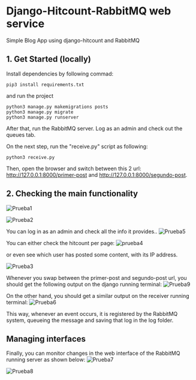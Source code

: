 # Django-Hitcount-RabbitMQ web service
Simple Blog App using django-hitcount and RabbitMQ

## 1. Get Started (locally)

Install dependencies by following commad:

```
pip3 install requirements.txt
```
and run the project

```
python3 manage.py makemigrations posts
python3 manage.py migrate
python3 manage.py runserver
```


After that, run the RabbitMQ server. Log as an admin and check out the queues tab.


On the next step, run the "receive.py" script as following:

```
python3 receive.py
```

Then, open the browser and switch between this 2 url: http://127.0.0.1:8000/primer-post and http://127.0.0.1:8000/segundo-post. 

## 2. Checking the main functionality

![Prueba1](https://user-images.githubusercontent.com/61665330/185766892-b0d96636-8a7c-499f-9d53-77fd9c804bab.JPG)

![Prueba2](https://user-images.githubusercontent.com/61665330/185766917-4cc1ae52-8d47-4ca5-82de-e5f987ba55d8.JPG)


You can log in as an admin and check all the info it provides..
![Prueba5](https://user-images.githubusercontent.com/61665330/185766942-99dfd353-8006-4a41-92e5-0e1e4c66e528.JPG)

You can either check the hitcount per page:
![prueba4](https://user-images.githubusercontent.com/61665330/185766943-5037b91c-4af8-4036-8d27-4f34b86ccd61.JPG)

or even see which user has posted some content, with its IP address.  

![Prueba3](https://user-images.githubusercontent.com/61665330/185767096-a469b9a9-90f9-40ea-9926-bcf9bd11a68a.JPG)


Whenever you swap between the primer-post and segundo-post url, you should get the following output on the django running terminal: 
![Prueba9](https://user-images.githubusercontent.com/61665330/185767203-6b0e00fe-90d5-4681-b955-ca0449b29c9c.JPG)

On the other hand, you should get a similar output on the receiver running terminal:
![Prueba6](https://user-images.githubusercontent.com/61665330/185767253-ed656c6c-e9bf-4cef-90a1-6fdb53223b4c.JPG)

This way, whenever an event occurs, it is registered by the RabbitMQ system, queueing the message and saving that log in the log folder.

## Managing interfaces

Finally, you can monitor changes in the web interface of the RabbitMQ running server as shown below:
![Prueba7](https://user-images.githubusercontent.com/61665330/185767344-3dfab140-cdd3-4256-8a08-fad2984ec703.JPG)


![Prueba8](https://user-images.githubusercontent.com/61665330/185767346-c07c3c21-9ad0-4f6b-9e49-87c754a956a5.JPG)


